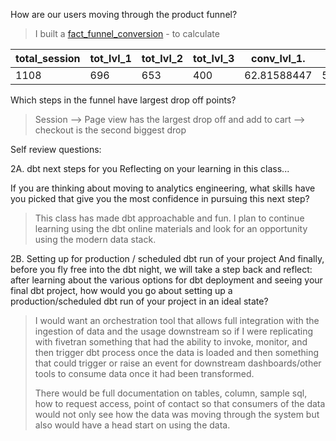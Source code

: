 How are our users moving through the product funnel?

> I built a [fact_funnel_conversion](https://github.com/m2willi/course-dbt-mikew/blob/main/dbt-greenery/models/greenery/marts/product/fact_page_views/fact_funnel_conversion.sql) -  to calculate



|total_session | tot_lvl_1     | tot_lvl_2    | tot_lvl_3     |conv_lvl_1.   |conv_lvl_2.    |conv_lvl_3.    |
|------------- | ------------- |------------- | ------------- |------------- | ------------- | ------------- |
|1108          |       696     |       653    |       400     | 62.81588447  | 58.9350180505 | 36.10108303249|

Which steps in the funnel have largest drop off points?

> Session --> Page view has the largest drop off and add to cart --> checkout is the second biggest drop


Self review questions:

2A. dbt next steps for you 
Reflecting on your learning in this class...

If you are thinking about moving to analytics engineering, what skills have you picked that give you the most confidence in pursuing this next step?

> This class has made dbt approachable and fun. I plan to continue learning using the dbt online materials and look for an opportunity using the modern data stack.

2B. Setting up for production / scheduled dbt run of your project And finally, before you fly free into the dbt night, we will take a step back and reflect: 
after learning about the various options for dbt deployment and seeing your final dbt project, 
how would you go about setting up a production/scheduled dbt run of your project in an ideal state? 

> I would want an orchestration tool that allows full integration with the ingestion of data and the usage downstream so if I were replicating with fivetran something that had the ability to invoke, monitor, and then trigger dbt process once the data is loaded and then something that could trigger or raise an event for downstream dashboards/other tools to consume data once it had been transformed.
>
> There would be full documentation on tables, column, sample sql, how to request access, point of contact so that consumers of the data would not only 
> see how the data was moving through the system but also would have a head start on using the data.
 


